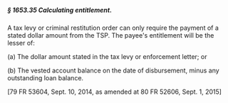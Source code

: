 ##### § 1653.35 Calculating entitlement. #####

A tax levy or criminal restitution order can only require the payment of a stated dollar amount from the TSP. The payee's entitlement will be the lesser of:

(a) The dollar amount stated in the tax levy or enforcement letter; or

(b) The vested account balance on the date of disbursement, minus any outstanding loan balance.

[79 FR 53604, Sept. 10, 2014, as amended at 80 FR 52606, Sept. 1, 2015]